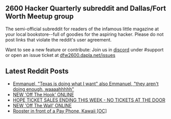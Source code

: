 ## 2600 Hacker Quarterly subreddit and Dallas/Fort Worth Meetup group
The semi-official subreddit for readers of the infamous little magazine at your local bookstore--full of goodies for the aspiring hacker. Please do not post links that violate the reddit's user agreement.

Want to see a new feature or contribute: 
Join us in [discord](https://dfw2600.dapla.net/chat) under #support or open an issue ticket at [dfw2600.dapla.net/issues](https://dfw2600.dapla.net/issues)

## Latest Reddit Posts
<!-- BLOG-POST-LIST:START -->
- [Emmanuel, "Texas is doing what I want" also Emmanuel, "they aren't doing enough, waaaahhhhh"](https://www.reddit.com/r/2600/comments/vymf7f/emmanuel_texas_is_doing_what_i_want_also_emmanuel/)
- [NEW 'Off The Hook' ONLINE](https://2600.com/hook/13-07-2022)
- [HOPE TICKET SALES ENDING THIS WEEK - NO TICKETS AT THE DOOR](https://2600.com/content/hope-ticket-sales-ending-week-no-tickets-door)
- [NEW 'Off The Wall' ONLINE](https://2600.com/wall/12-07-2022)
- [Rooster in front of a Pay Phone, Kawaii [OC]](https://www.reddit.com/r/2600/comments/vwqphu/rooster_in_front_of_a_pay_phone_kawaii_oc/)
<!-- BLOG-POST-LIST:END -->
